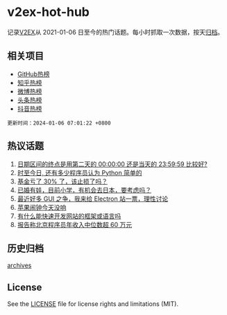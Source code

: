 # v2ex-hot-hub

 记录[V2EX](https://www.v2ex.com/)从 2021-01-06 日至今的热门话题。每小时抓取一次数据，按天[归档](archives)。
 
 ## 相关项目

- [GitHub热榜](https://github.com/it985/github-hot-hub)
- [知乎热榜](https://github.com/it985/zhihu-hot-hub)
- [微博热榜](https://github.com/it985/weibo-hot-hub)
- [头条热榜](https://github.com/it985/toutiao-hot-hub)
- [抖音热榜](https://github.com/it985/douyin-hot-hub)


 `更新时间：2024-01-06 07:01:22 +0800`

## 热议话题

1. [日期区间的终点是用第二天的 00:00:00 还是当天的 23:59:59 比较好?](https://www.v2ex.com/t/1006014)
1. [时至今日, 还有多少程序员认为 Python 简单的](https://www.v2ex.com/t/1006067)
1. [基金亏了 30% 了，该止损了吗？](https://www.v2ex.com/t/1006104)
1. [已婚有娃，目前小学，有机会去日本，要考虑吗？](https://www.v2ex.com/t/1006224)
1. [最近好多 GUI 之争，我来给 Electron 站一票，理性讨论](https://www.v2ex.com/t/1006050)
1. [苹果闹钟今天没响](https://www.v2ex.com/t/1006003)
1. [有什么能快速开发网站的框架或语言吗](https://www.v2ex.com/t/1006194)
1. [报告称北京程序员年收入中位数超 60 万元](https://www.v2ex.com/t/1006022)

## 历史归档

[archives](archives)

## License

See the [LICENSE](LICENSE) file for license rights and limitations (MIT).
